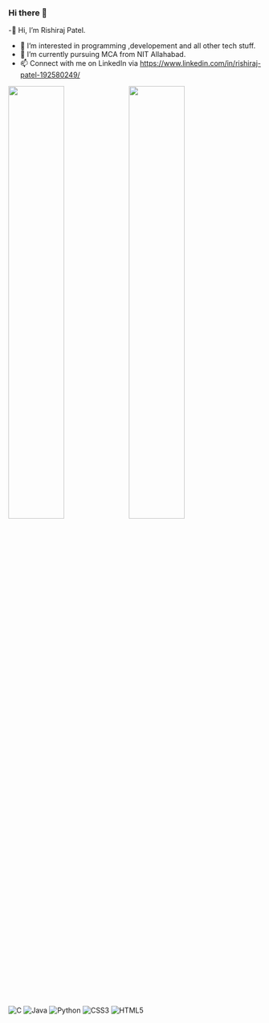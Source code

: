### Hi there 👋

-👋 Hi, I’m Rishiraj Patel.
- 👀 I’m interested in programming ,developement and all other tech stuff.
- 🌱 I’m currently pursuing MCA from NIT Allahabad.
- 📫 Connect with me on LinkedIn via https://www.linkedin.com/in/rishiraj-patel-192580249/
<img align="left" width="47%" src="https://github-readme-stats.vercel.app/api?username=rishirajca081&show_icons=true&theme=radical">
<img align="left" width="47%" src="https://github-readme-stats.vercel.app/api/top-langs/?username=rishirajca081&layout=compact">



![C](https://img.shields.io/badge/c-%2300599C.svg?style=for-the-badge&logo=c&logoColor=white)
![Java](https://img.shields.io/badge/java-%23ED8B00.svg?style=for-the-badge&logo=java&logoColor=white)
![Python](https://img.shields.io/badge/python-3670A0?style=for-the-badge&logo=python&logoColor=ffdd54)
![CSS3](https://img.shields.io/badge/css3-%231572B6.svg?style=for-the-badge&logo=css3&logoColor=white)
![HTML5](https://img.shields.io/badge/html5-%23E34F26.svg?style=for-the-badge&logo=html5&logoColor=white)

